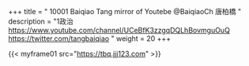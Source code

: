 +++
title = " 10001 Baiqiao Tang mirror of Youtebe @BaiqiaoCh 唐柏橋 "
description = "1政治 https://www.youtube.com/channel/UCeBfK3zzgqDQLhBovmguOuQ https://twitter.com/tangbaiqiao "
weight = 20
+++


{{< myframe01 src="https://tbq.jjj123.com" >}}
